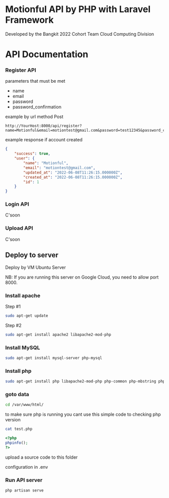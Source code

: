 # Motionful API by PHP with Laravel Framework

Developed by the Bangkit 2022 Cohort Team Cloud Computing Division

# API Documentation

### Register API
parameters that must be met

+ name
+ email
+ password 
+ password_confirmation

example by url method Post

```code
http://YourHost:8000/api/register?name=Motionful&email=motiontest@gmail.com&password=test12345&password_confirmation=test12345
```
example response  if account created
```json
{
    "success": true,
    "user": {
        "name": "Motionful",
        "email": "motiontest@gmail.com",
        "updated_at": "2022-06-08T11:26:15.000000Z",
        "created_at": "2022-06-08T11:26:15.000000Z",
        "id": 1
    }
}
```

### Login API
C'soon

### Upload API
C'soon


## Deploy to server

Deploy by VM Ubuntu Server

NB: If you are running this server on Google Cloud, you need to allow port 8000.

### Install apache
Step #1
```bash
sudo apt-get update
```
Step #2
```bash
sudo apt-get install apache2 libapache2-mod-php
```




### Install MySQL

```bash
sudo apt-get install mysql-server php-mysql
```



### Install php

```bash
sudo apt-get install php libapache2-mod-php php-common php-mbstring php-xmlrpc php-soap php-gd php-xml php-mysql php-cli php-mcrypt php-zip
```

### goto data


```bash
cd /var/www/html/
```

to make sure php is running you cant use this simple code to checking php version 

```bash
cat test.php
```

```php
<?php 
phpinfo(); 
?>
```
upload a source code to this folder

configuration in .env

### Run API server
```php
php artisan serve
```

## 
